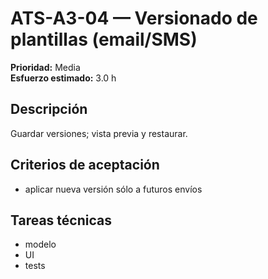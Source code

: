 # ATS-A3-04 — Versionado de plantillas (email/SMS)

**Prioridad:** Media  
**Esfuerzo estimado:** 3.0 h

## Descripción
Guardar versiones; vista previa y restaurar.

## Criterios de aceptación
- aplicar nueva versión sólo a futuros envíos

## Tareas técnicas
- modelo
- UI
- tests

